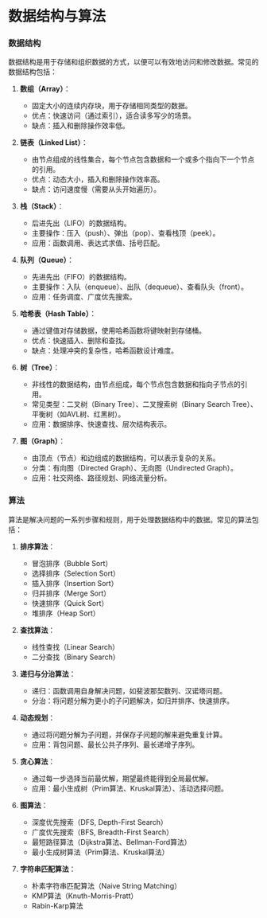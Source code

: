 # 数据结构与算法

### 数据结构

数据结构是用于存储和组织数据的方式，以便可以有效地访问和修改数据。常见的数据结构包括：

1. **数组（Array）**：
   - 固定大小的连续内存块，用于存储相同类型的数据。
   - 优点：快速访问（通过索引），适合读多写少的场景。
   - 缺点：插入和删除操作效率低。

2. **链表（Linked List）**：
   - 由节点组成的线性集合，每个节点包含数据和一个或多个指向下一个节点的引用。
   - 优点：动态大小，插入和删除操作效率高。
   - 缺点：访问速度慢（需要从头开始遍历）。

3. **栈（Stack）**：
   - 后进先出（LIFO）的数据结构。
   - 主要操作：压入（push）、弹出（pop）、查看栈顶（peek）。
   - 应用：函数调用、表达式求值、括号匹配。

4. **队列（Queue）**：
   - 先进先出（FIFO）的数据结构。
   - 主要操作：入队（enqueue）、出队（dequeue）、查看队头（front）。
   - 应用：任务调度、广度优先搜索。

5. **哈希表（Hash Table）**：
   - 通过键值对存储数据，使用哈希函数将键映射到存储桶。
   - 优点：快速插入、删除和查找。
   - 缺点：处理冲突的复杂性，哈希函数设计难度。

6. **树（Tree）**：
   - 非线性的数据结构，由节点组成，每个节点包含数据和指向子节点的引用。
   - 常见类型：二叉树（Binary Tree）、二叉搜索树（Binary Search Tree）、平衡树（如AVL树、红黑树）。
   - 应用：数据排序、快速查找、层次结构表示。

7. **图（Graph）**：
   - 由顶点（节点）和边组成的数据结构，可以表示复杂的关系。
   - 分类：有向图（Directed Graph）、无向图（Undirected Graph）。
   - 应用：社交网络、路径规划、网络流量分析。

### 算法

算法是解决问题的一系列步骤和规则，用于处理数据结构中的数据。常见的算法包括：

1. **排序算法**：
   - 冒泡排序（Bubble Sort）
   - 选择排序（Selection Sort）
   - 插入排序（Insertion Sort）
   - 归并排序（Merge Sort）
   - 快速排序（Quick Sort）
   - 堆排序（Heap Sort）

2. **查找算法**：
   - 线性查找（Linear Search）
   - 二分查找（Binary Search）

3. **递归与分治算法**：
   - 递归：函数调用自身解决问题，如斐波那契数列、汉诺塔问题。
   - 分治：将问题分解为更小的子问题解决，如归并排序、快速排序。

4. **动态规划**：
   - 通过将问题分解为子问题，并保存子问题的解来避免重复计算。
   - 应用：背包问题、最长公共子序列、最长递增子序列。

5. **贪心算法**：
   - 通过每一步选择当前最优解，期望最终能得到全局最优解。
   - 应用：最小生成树（Prim算法、Kruskal算法）、活动选择问题。

6. **图算法**：
   - 深度优先搜索（DFS, Depth-First Search）
   - 广度优先搜索（BFS, Breadth-First Search）
   - 最短路径算法（Dijkstra算法、Bellman-Ford算法）
   - 最小生成树算法（Prim算法、Kruskal算法）

7. **字符串匹配算法**：
   - 朴素字符串匹配算法（Naive String Matching）
   - KMP算法（Knuth-Morris-Pratt）
   - Rabin-Karp算法